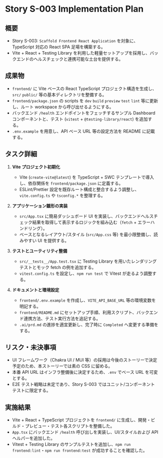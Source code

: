 # Story S-003 Implementation Plan

## 概要
- Story S-003: `Scaffold Frontend React Application` を対象に、TypeScript 対応の React SPA 足場を構築する。
- Vite + React + Testing Library を利用した軽量セットアップを採用し、バックエンドのヘルスチェックと連携可能な土台を提供する。

## 成果物
- `frontend/` に Vite ベースの React TypeScript プロジェクト構造を生成し、`src/` `public/` 等の基本ディレクトリを整備する。
- `frontend/package.json` の scripts を `dev` `build` `preview` `test` `lint` 等に更新し、ルート workspace から呼び出せるようにする。
- バックエンド `/health` エンドポイントをフェッチするサンプル Dashboard コンポーネントと、テスト (`vitest` + `@testing-library/react`) を追加する。
- `.env.example` を用意し、API ベース URL 等の設定方法を README に記載する。

## タスク詳細
1. **Vite プロジェクト初期化**
   - Vite (`create-vite@latest`) を TypeScript + SWC テンプレートで導入し、依存関係を `frontend/package.json` に定義する。
   - ESLint/Prettier 設定を既存ルート構成と整合するよう調整し、`vite.config.ts` や `tsconfig.*` を整理する。

2. **アプリケーション雛形の実装**
   - `src/App.tsx` に簡易ダッシュボード UI を実装し、バックエンドヘルスチェック結果を取得して表示するロジックを組み込む（`fetch` + エラーハンドリング）。
   - ベースとなるレイアウト/スタイル (`src/App.css` 等) を最小限整備し、読みやすい UI を提供する。

3. **テストとユーティリティ整備**
   - `src/__tests__/App.test.tsx` に Testing Library を用いたレンダリングテストとモック fetch の例を追加する。
   - `vitest.config.ts` を設定し、`npm run test` で Vitest が走るよう調整する。

4. **ドキュメントと環境設定**
   - `frontend/.env.example` を作成し、`VITE_API_BASE_URL` 等の環境変数を明記する。
   - `frontend/README.md` にセットアップ手順、利用スクリプト、バックエンド連携方法、テスト実行方法を追記する。
   - `.ai/prd.md` の進捗を適宜更新し、完了時に `Completed` へ変更する準備をする。

## リスク・未決事項
- UI フレームワーク（Chakra UI / MUI 等）の採用は今後のストーリーで決定予定のため、本ストーリーでは素の CSS に留める。
- 本番 API URL はインフラ整備後に決定するため、`.env` でベース URL を可変とする。
- E2E テスト戦略は未定であり、Story S-003 ではユニット/コンポーネントテストに限定する。

## 実施結果
- Vite + React + TypeScript プロジェクトを `frontend/` に生成し、開発・ビルド・プレビュー・テスト各スクリプトを整備した。
- `App.tsx` にバックエンド `/health` 呼び出しを実装し、UI/スタイルおよび API ヘルパーを追加した。
- Vitest + Testing Library のサンプルテストを追加し、`npm run frontend:lint`・`npm run frontend:test` が成功することを確認した。
